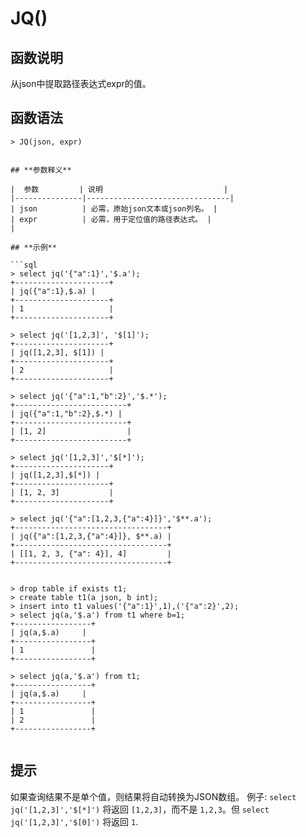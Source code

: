 # **JQ()**

## **函数说明**

从json中提取路径表达式expr的值。

## **函数语法**

```
> JQ(json, expr)
```

```

## **参数释义**

|  参数         | 说明                           |
|---------------|--------------------------------|
| json          | 必需，原始json文本或json列名。 |
| expr          | 必需，用于定位值的路径表达式。 |                           |

## **示例**

```sql
> select jq('{"a":1}','$.a');
+---------------------+
| jq({"a":1},$.a) |
+---------------------+
| 1                   |
+---------------------+

> select jq('[1,2,3]', '$[1]');
+---------------------+
| jq([1,2,3], $[1]) |
+---------------------+
| 2                   |
+---------------------+

> select jq('{"a":1,"b":2}','$.*');
+-------------------------+
| jq({"a":1,"b":2},$.*) |
+-------------------------+
| [1, 2]                  |
+-------------------------+

> select jq('[1,2,3]','$[*]');
+---------------------+
| jq([1,2,3],$[*]) |
+---------------------+
| [1, 2, 3]           |
+---------------------+

> select jq('{"a":[1,2,3,{"a":4}]}','$**.a');
+----------------------------------+
| jq({"a":[1,2,3,{"a":4}]}, $**.a) |
+----------------------------------+
| [[1, 2, 3, {"a": 4}], 4]         |
+----------------------------------+


> drop table if exists t1;
> create table t1(a json, b int);
> insert into t1 values('{"a":1}',1),('{"a":2}',2);
> select jq(a,'$.a') from t1 where b=1;
+-----------------+
| jq(a,$.a)     |
+-----------------+
| 1               |
+-----------------+

> select jq(a,'$.a') from t1;
+-----------------+
| jq(a,$.a)     |
+-----------------+
| 1               |
| 2               |
+-----------------+


```

## 提示

如果查询结果不是单个值，则结果将自动转换为JSON数组。
例子: `select jq('[1,2,3]','$[*]')` 将返回 `[1,2,3]`，而不是 `1,2,3`。但 `select jq('[1,2,3]','$[0]')` 将返回 `1`.